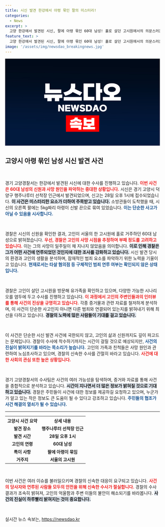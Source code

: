 ```yaml
---
title: 시신 발견 한강에서 아령 묶인 팔의 미스터리!
categories:
  - News
excerpt: >
  고양 한강에서 발견된 시신, 팔에 아령 묶인 60대 남성! 홀로 살던 고시원에서의 의문스러운 죽음, 경찰 수사 진행 중. 진실이 밝혀질까? 클릭해서 확인해보세요!
feature_text: >
  고양 한강에서 발견된 시신, 팔에 아령 묶인 60대 남성! 홀로 살던 고시원에서의 의문스러운 죽음, 경찰 수사 진행 중. 진실이 밝혀질까? 클릭해서 확인해보세요!
image: '/assets/img/newsdao_breakingnews.jpg'
---
```


<p><img src="/assets/img/newsdao_breakingnews.jpg" alt="firstkoreanews 속보" /></p>

<h2 data-ke-size="size26">고양시 아령 묶인 남성 시신 발견 사건</h2>

<p data-ke-size="size16">&nbsp;</p>

<p>경기 고양경찰서는 한강에서 발견된 시신에 대한 수사를 진행하고 있습니다. <b><span style="color: #ee2323;">이번 사건은 60대 남성의 신원과 사망 원인을 파악하는 중대한 상황입니다.</span></b> 시신은 경기 고양시 덕양구 행주나루터 선착장 인근에서 발견되었으며, 신고는 28일 오후 1시에 접수되었습니다. <b><span style="background-color: #21538527;">이 사건은 미스터리한 요소가 더하여 주목받고 있습니다.</span></b> 소방관들이 도착했을 때, 시신의 오른쪽 팔에는 5kg짜리 아령이 신발 끈으로 묶여 있었습니다. <b><span style="color: #1a5490;">이는 단순한 사고가 아닐 수 있음을 시사합니다.</span></b></p>

<p data-ke-size="size16">&nbsp;</p>

<p>경찰은 시신의 신원을 확인한 결과, 고인이 서울의 한 고시원에 홀로 거주하던 60대 남성으로 밝혀졌습니다. <b><span style="color: #ee2323;">우선, 경찰은 고인의 사망 시점을 추정하며 부패 정도를 고려하고 있습니다.</span></b> 이는 그의 사망이 일주일이 채 지나지 않았음을 의미합니다. <b><span style="background-color: #21538527;">이로 인해 경찰은 그가 어떤 사건에 연루되었던 것인지에 대한 조사를 강화하고 있습니다.</span></b> 시신 발견 당시의 환경과 고인의 생활을 분석하며, 잠재적인 범죄 요소를 파악하기 위한 노력을 기울이고 있습니다. <b><span style="color: #1a5490;">현재로서는 타살 혐의점 등 구체적인 범죄 연루 여부는 확인되지 않은 상태입니다.</span></b></p>

<p data-ke-size="size16">&nbsp;</p>

<p>경찰은 고인이 살던 고시원을 방문해 유가족을 확인하고 있으며, 다양한 가능한 시나리오를 염두에 두고 수사를 진행하고 있습니다. <b><span style="color: #ee2323;">이 과정에서 고인의 주변인들과의 인터뷰를 통해 사건의 진상을 규명히고 있습니다.</span></b> 각종 증거물과 관련 자료를 철저하게 분석하며, 이 사건이 단순한 사고인지 아니면 다른 범죄와 연결되어 있는지를 밝혀내기 위해 최선을 다하고 있습니다. <b><span style="background-color: #21538527;">경찰의 노력에 많은 사람들이 기대를 걸고 있습니다.</span></b></p>

<p data-ke-size="size16">&nbsp;</p>

<p>이 사건은 단순한 시신 발견 사건에 국한되지 않고, 고인의 삶과 신원까지도 깊이 파고드는 문제입니다. 경찰이 수사에 착수하기까지는 시간이 걸릴 것으로 예상되지만, <b><span style="color: #1a5490;">사건의 진실이 밝혀지기를 바라는 목소리가 높습니다.</span></b> 고인의 가족과 친척들은 사망 원인과 관련하여 노심초사하고 있으며, 경찰의 신속한 수사를 간절히 바라고 있습니다. <b><span style="color: #ee2323;">사건에 대한 사회의 관심 또한 높은 상황입니다.</span></b></p>

<p data-ke-size="size16">&nbsp;</p>

<p>경기 고양경찰서의 수사팀은 사건의 여러 가능성을 탐색하며, 증거와 자료를 통해 사건을 종합적으로 분석하고 있습니다. <b><span style="background-color: #21538527;">시간이 지나면서 더 많은 정보가 밝혀질 것으로 기대하고 있습니다.</span></b> 경찰은 주민들이 사건에 대한 정보를 제공하길 요청하고 있으며, 누군가가 알고 있는 작은 정보도 큰 도움이 될 수 있다고 강조하고 있습니다. <b><span style="color: #1a5490;">주민들의 협조가 사건 해결의 열쇠가 될 수 있습니다.</span></b> </p>

<hr>

<table style="width: 100%;">
  <tr>
    <th style="text-align: center; height: 17px;"><b>고양시 사건 요약</b></th>
    <th style="text-align: center; height: 17px;"><b>상세 내용</b></th>
  </tr>
  <tr>
    <td style="text-align: center; height: 17px;"><b>발견 장소</b></td>
    <td style="text-align: center; height: 17px;"><b>행주나루터 선착장 인근</b></td>
  </tr>
  <tr>
    <td style="text-align: center; height: 17px;"><b>발견 시간</b></td>
    <td style="text-align: center; height: 17px;"><b>28일 오후 1시</b></td>
  </tr>
  <tr>
    <td style="text-align: center; height: 17px;"><b>고인의 연령</b></td>
    <td style="text-align: center; height: 17px;"><b>60대 남성</b></td>
  </tr>
  <tr>
    <td style="text-align: center; height: 17px;"><b>특이 사항</b></td>
    <td style="text-align: center; height: 17px;"><b>팔에 아령이 묶임</b></td>
  </tr>
  <tr>
    <td style="text-align: center; height: 17px;"><b>거주지</b></td>
    <td style="text-align: center; height: 17px;"><b>서울의 고시원</b></td>
  </tr>
</table>

<p data-ke-size="size16">&nbsp;</p> 

<p>이번 사건은 여러 이슈를 불러일으키며 경찰의 신속한 대응이 요구되고 있습니다. <b><span style="color: #ee2323;">사건의 당사자와 연루된 사람들 모두의 안전을 위해 신속한 수사가 절실합니다.</span></b> 경찰의 수사 결과가 조속히 밝혀져, 고인의 억울함과 주변 이들의 불안이 해소되기를 바라봅니다. <b><span style="background-color: #21538527;">사건의 진실이 하루빨리 밝혀지는 것이 중요합니다.</span></b> </p>

<p data-ke-size="size16">&nbsp;</p>
실시간 뉴스 속보는, <a href="https://newsdao.kr" rel="dofollow">https://newsdao.kr</a>



